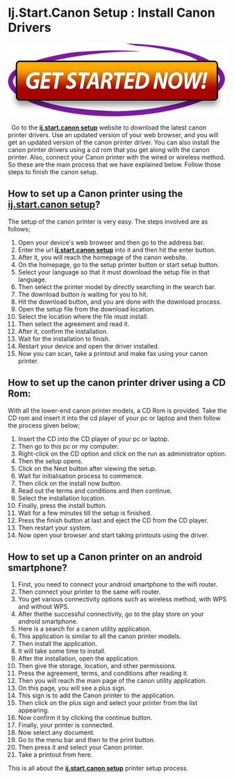 #  Ij.Start.Canon Setup : Install Canon Drivers 


[![canon.com/ijsetup](Get-Started-Now.png)](https://digipinpoint.com/ref.php?i=8b4d9b53-915c-4a07-8b72-0012d3c156cd)

 
Go to the **[ij.start.canon setup](https://ij-start-setup.github.io/)** website to download the latest canon printer drivers. Use an updated version of your web browser, and you will get an updated version of the canon printer driver. You can also install the canon printer drivers using a cd rom that you get along with the canon printer. Also, connect your Canon printer with the wired or wireless method. So these are the main process that we have explained below. Follow those steps to finish the canon setup.


## How to set up a Canon printer using the **[ij.start.canon setup](https://ij-start-setup.github.io/)**?
The setup of the canon printer is very easy. The steps involved are as follows;
1. Open your device's web browser and then go to the address bar.
2. Enter the url **[ij.start.canon setup](https://ij-start-setup.github.io/)** into it and then hit the enter button.
3. After it, you will reach the homepage of the canon website.
4. On the homepage, go to the setup printer button or start setup button.
5. Select your language so that it must download the setup file in that language.
6. Then select the printer model by directly searching in the search bar.
7. The download button is waiting for you to hit.
8. Hit the download button, and you are done with the download process.
9. Open the setup file from the download location.
10. Select the location where the file must install.
11. Then select the agreement and read it.
12. After it, confirm the installation.
13. Wait for the installation to finish.
14. Restart your device and open the driver installed.
15. Now you can scan, take a printout and make fax using your canon printer.

## How to set up the canon printer driver using a CD Rom:
With all the lower-end canon printer models, a CD Rom is provided. Take the CD rom and insert it into the cd player of your pc or laptop and then follow the process given below;
1. Insert the CD into the CD player of your pc or laptop.
2. Then go to this pc or my computer.
3. Right-click on the CD option and click on the run as administrator option.
4. Then the setup opens.
5. Click on the Next button after viewing the setup.
6. Wait for initialisation process to commence.
7. Then click on the install now button.
8. Read out the terms and conditions and then continue.
9. Select the installation location.
10. Finally, press the install button.
11. Wait for a few minutes till the setup is finished.
12. Press the finish button at last and eject the CD from the CD player.
13. Then restart your system.
14. Now open your browser and start taking printouts using the driver.

## How to set up a Canon printer on an android smartphone?
1. First, you need to connect your android smartphone to the wifi router.
2. Then connect your printer to the same wifi router.
3. You get various connectivity options such as wireless method, with WPS and without WPS.
4. After thethe successful connectivity, go to the play store on your android smartphone.
5. Here is a search for a canon utility application.
6. This application is similar to all the canon printer models.
7. Then install the application.
8. It will take some time to install.
9. After the installation, open the application.
10. Then give the storage, location, and other permissions.
11. Press the agreement, terms, and conditions after reading it.
12. Then you will reach the main page of the canon utility application.
13. On this page, you will see a plus sign.
14. This sign is to add the Canon printer to the application.
15. Then click on the plus sign and select your printer from the list appearing.
16. Now confirm it by clicking the continue button.
17. Finally, your printer is connected.
18. Now select any document.
19. Go to the menu bar and then to the print button.
20. Then press it and select your Canon printer.
21. Take a printout from here.

This is all about the **[ij.start.canon setup](https://ij-start-setup.github.io/)** printer setup process.



